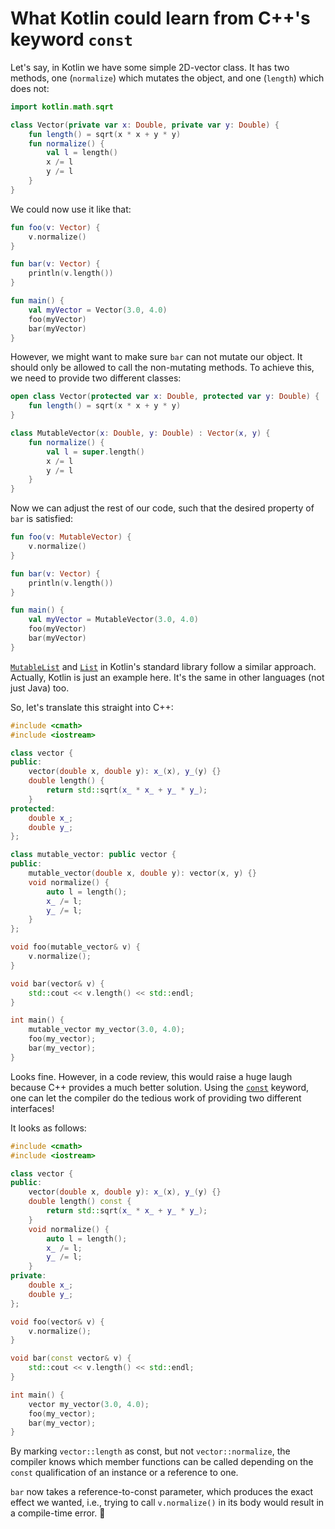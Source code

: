 # What Kotlin could learn from C++'s keyword `const`

Let's say, in Kotlin we have some simple 2D-vector class.
It has two methods, one (`normalize`) which mutates the object,
and one (`length`) which does not:

```kotlin
import kotlin.math.sqrt

class Vector(private var x: Double, private var y: Double) {
    fun length() = sqrt(x * x + y * y)
    fun normalize() {
        val l = length()
        x /= l
        y /= l
    }
}
```

We could now use it like that:

```kotlin
fun foo(v: Vector) {
    v.normalize()
}

fun bar(v: Vector) {
    println(v.length())
}

fun main() {
    val myVector = Vector(3.0, 4.0)
    foo(myVector)
    bar(myVector)
}
```

However, we might want to make sure `bar` can not mutate our object.
It should only be allowed to call the non-mutating methods.
To achieve this, we need to provide two different classes:

```kotlin
open class Vector(protected var x: Double, protected var y: Double) {
    fun length() = sqrt(x * x + y * y)
}

class MutableVector(x: Double, y: Double) : Vector(x, y) {
    fun normalize() {
        val l = super.length()
        x /= l
        y /= l
    }
}
```

Now we can adjust the rest of our code, such that the desired property of `bar` is satisfied:

```kotlin
fun foo(v: MutableVector) {
    v.normalize()
}

fun bar(v: Vector) {
    println(v.length())
}

fun main() {
    val myVector = MutableVector(3.0, 4.0)
    foo(myVector)
    bar(myVector)
}
```

[`MutableList`](https://kotlinlang.org/api/latest/jvm/stdlib/kotlin.collections/-mutable-list/index.html)
and [`List`](https://kotlinlang.org/api/latest/jvm/stdlib/kotlin.collections/-list/index.html)
in Kotlin's standard library follow a similar approach.
Actually, Kotlin is just an example here.
It's the same in other languages (not just Java) too.

So, let's translate this straight into C++:

```cpp
#include <cmath>
#include <iostream>

class vector {
public:
    vector(double x, double y): x_(x), y_(y) {}
    double length() {
        return std::sqrt(x_ * x_ + y_ * y_);
    }
protected:
    double x_;
    double y_;
};

class mutable_vector: public vector {
public:
    mutable_vector(double x, double y): vector(x, y) {}
    void normalize() {
        auto l = length();
        x_ /= l;
        y_ /= l;
    }
};

void foo(mutable_vector& v) {
    v.normalize();
}

void bar(vector& v) {
    std::cout << v.length() << std::endl;
}

int main() {
    mutable_vector my_vector(3.0, 4.0);
    foo(my_vector);
    bar(my_vector);
}
```

Looks fine. However, in a code review,
this would raise a huge laugh because C++ provides a much better solution.
Using the [`const`](https://en.cppreference.com/w/cpp/keyword/const) keyword,
one can let the compiler do the tedious work of providing two different interfaces!

It looks as follows:

```cpp
#include <cmath>
#include <iostream>

class vector {
public:
    vector(double x, double y): x_(x), y_(y) {}
    double length() const {
        return std::sqrt(x_ * x_ + y_ * y_);
    }
    void normalize() {
        auto l = length();
        x_ /= l;
        y_ /= l;
    }
private:
    double x_;
    double y_;
};

void foo(vector& v) {
    v.normalize();
}

void bar(const vector& v) {
    std::cout << v.length() << std::endl;
}

int main() {
    vector my_vector(3.0, 4.0);
    foo(my_vector);
    bar(my_vector);
}
```

By marking `vector::length` as const, but not `vector::normalize`,
the compiler knows which member functions can be called
depending on the `const` qualification of an instance or a reference to one.

`bar` now takes a reference-to-const parameter,
which produces the exact effect we wanted,
i.e., trying to call `v.normalize()` in its body would result in a compile-time error. :tada:
